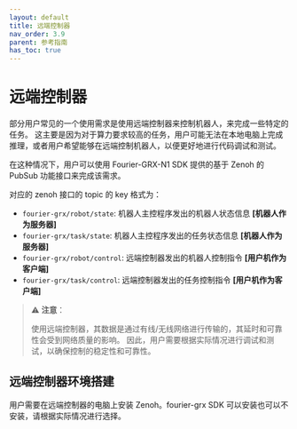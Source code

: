 ```yaml
---
layout: default
title: 远端控制器
nav_order: 3.9
parent: 参考指南
has_toc: true
---
```


# 远端控制器

部分用户常见的一个使用需求是使用远端控制器来控制机器人，来完成一些特定的任务。
这主要是因为对于算力要求较高的任务，用户可能无法在本地电脑上完成推理，或者用户希望能够在远端控制机器人，以便更好地进行代码调试和测试。

在这种情况下，用户可以使用 Fourier-GRX-N1 SDK 提供的基于 Zenoh 的 PubSub 功能接口来完成该需求。

对应的 zenoh 接口的 topic 的 key 格式为：

- `fourier-grx/robot/state`: 机器人主控程序发出的机器人状态信息 **[机器人作为服务器]**
- `fourier-grx/task/state`: 机器人主控程序发出的任务状态信息 **[机器人作为服务器]**
- `fourier-grx/robot/control`: 远端控制器发出的机器人控制指令 **[用户机作为客户端]**
- `fourier-grx/task/control`: 远端控制器发出的任务控制指令 **[用户机作为客户端]**

> ⚠️ **注意**：
> 
> 使用远端控制器，其数据是通过有线/无线网络进行传输的，其延时和可靠性会受到网络质量的影响。
> 因此，用户需要根据实际情况进行调试和测试，以确保控制的稳定性和可靠性。

## 远端控制器环境搭建

用户需要在远端控制器的电脑上安装 Zenoh。fourier-grx SDK 可以安装也可以不安装，请根据实际情况进行选择。

